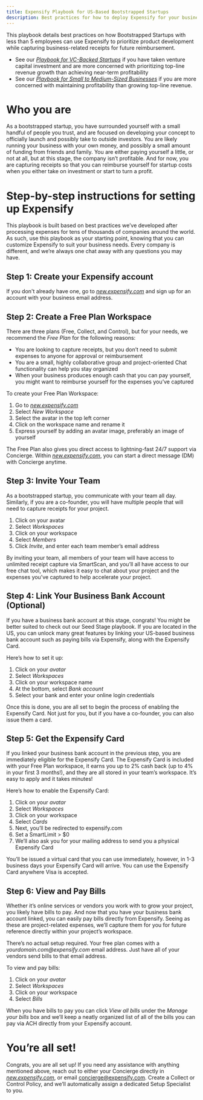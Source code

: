 ```yaml
---
title: Expensify Playbook for US-Based Bootstrapped Startups
description: Best practices for how to deploy Expensify for your business
---
```


This playbook details best practices on how Bootstrapped Startups with less than 5 employees can use Expensify to prioritize product development while capturing business-related receipts for future reimbursement.
- See our *[Playbook for VC-Backed Startups](https://help.expensify.com/articles/playbooks/Expensify-Playbook-for-US-based-VC-Backed-Startups)* if you have taken venture capital investment and are more concerned with prioritizing top-line revenue growth than achieving near-term profitability
- See our *[Playbook for Small to Medium-Sized Businesses](https://help.expensify.com/articles/playbooks/Expensify-Playbook-for-Small-to-Medium-Sized-Businesses)* if you are more concerned with maintaining profitability than growing top-line revenue.

# Who you are
As a bootstrapped startup, you have surrounded yourself with a small handful of people you trust, and are focused on developing your concept to officially launch and possibly take to outside investors. You are likely running your business with your own money, and possibly a small amount of funding from friends and family. You are either paying yourself a little, or not at all, but at this stage, the company isn’t profitable. And for now, you are capturing receipts so that you can reimburse yourself for startup costs when you either take on investment or start to turn a profit.

# Step-by-step instructions for setting up Expensify
This playbook is built based on best practices we’ve developed after processing expenses for tens of thousands of companies around the world. As such, use this playbook as your starting point, knowing that you can customize Expensify to suit your business needs. Every company is different, and we’re always one chat away with any questions you may have.

## Step 1: Create your Expensify account
If you don't already have one, go to *[new.expensify.com](https://new.expensify.com)* and sign up for an account with your business email address.

## Step 2: Create a Free Plan Workspace
There are three plans (Free, Collect, and Control), but for your needs, we recommend the *Free Plan* for the following reasons:

- You are looking to capture receipts, but you don’t need to submit expenses to anyone for approval or reimbursement
- You are a small, highly collaborative group and project-oriented Chat functionality can help you stay organized
- When your business produces enough cash that you can pay yourself, you might want to reimburse yourself for the expenses you’ve captured

To create your Free Plan Workspace:

1. Go to *[new.expensify.com](https://new.expensify.com)*
2. Select *New Workspace*
3. Select the avatar in the top left corner
4. Click on the workspace name and rename it
5. Express yourself by adding an avatar image, preferably an image of yourself

The Free Plan also gives you direct access to lightning-fast 24/7 support via Concierge. Within *[new.expensify.com](https://new.expensify.com/concierge)*, you can start a direct message (DM) with Concierge anytime.

## Step 3: Invite Your Team
As a bootstrapped startup, you communicate with your team all day. Similarly, if you are a co-founder, you will have multiple people that will need to capture receipts for your project.

1. Click on your avatar
2. Select *Workspaces*
3. Click on your workspace
4. Select *Members*
5. Click *Invite*, and enter each team member’s email address

By inviting your team, all members of your team will have access to unlimited receipt capture via SmartScan, and you’ll all have access to our free chat tool, which makes it easy to chat about your project and the expenses you’ve captured to help accelerate your project.

## Step 4: Link Your Business Bank Account (Optional)
If you have a business bank account at this stage, congrats! You might be better suited to check out our Seed Stage playbook. If you are located in the US, you can unlock many great features by linking your US-based business bank account such as paying bills via Expensify, along with the Expensify Card.

Here’s how to set it up:

1. Click on your *avatar*
2. Select *Workspaces*
3. Click on your workspace name
4. At the bottom, select *Bank account*
5. Select your bank and enter your online login credentials

Once this is done, you are all set to begin the process of enabling the Expensify Card. Not just for you, but if you have a co-founder, you can also issue them a card.

## Step 5: Get the Expensify Card
If you linked your business bank account in the previous step, you are immediately eligible for the Expensify Card. The Expensify Card is included with your Free Plan workspace, it earns you up to 2% cash back (up to 4% in your first 3 months!), and they are all stored in your team’s workspace. It’s easy to apply and it takes minutes!

Here’s how to enable the Expensify Card:

1. Click on your *avatar*
2. Select *Workspaces*
3. Click on your workspace
4. Select *Cards*
5. Next, you’ll be redirected to expensify.com
6. Set a SmartLimit > $0
7. We’ll also ask you for your mailing address to send you a physical Expensify Card

You’ll be issued a virtual card that you can use immediately, however, in 1-3 business days your Expensify Card will arrive. You can use the Expensify Card anywhere Visa is accepted.

## Step 6: View and Pay Bills
Whether it’s online services or vendors you work with to grow your project, you likely have bills to pay. And now that you have your business bank account linked, you can easily pay bills directly from Expensify. Seeing as these are project-related expenses, we’ll capture them for you for future reference directly within your project’s workspace.

There’s no actual setup required. Your free plan comes with a _yourdomain.com@expensify.com_ email address. Just have all of your vendors send bills to that email address.

To view and pay bills:

1. Click on your *avatar*
2. Select *Workspaces*
3. Click on your workspace
4. Select *Bills*

When you have bills to pay you can click *View all bills* under the *Manage your bills* box and we’ll keep a neatly organized list of all of the bills you can pay via ACH directly from your Expensify account.

# You’re all set!
Congrats, you are all set up! If you need any assistance with anything mentioned above, reach out to either your Concierge directly in *[new.expensify.com](https://new.expensify.com/concierge)*, or email concierge@expensify.com. Create a Collect or Control Policy, and we’ll automatically assign a dedicated Setup Specialist to you.
